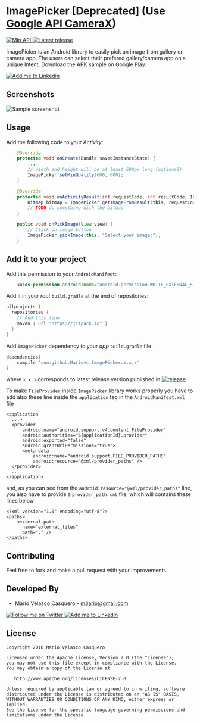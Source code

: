 ImagePicker [Deprecated] (Use <a href="https://developer.android.com/training/camerax">Google API CameraX</a>)
===========

<a href="https://android-arsenal.com/api?level=14">
  <img alt="Min API" src="https://img.shields.io/badge/API-14%2B-orange.svg?style=flat" />
</a>
<a href="https://github.com/Mariovc/ImagePicker/releases/latest">
  <img alt="Latest release" src="https://img.shields.io/github/release/Mariovc/ImagePicker.svg" />
</a>

ImagePicker is an Android library to easily pick an image from gallery or camera app. The users can select their prefered gallery/camera app on a unique Intent. 
Download the APK sample on Google Play:

<a href="https://play.google.com/store/apps/details?id=com.mvc.imagepicker">
  <img alt="Add me to Linkedin" src="./art/GooglePlay.png" />
</a>


Screenshots
-----------

![Sample screenshot][2]


Usage
-----

Add the following code to your *Activity*:

```java
    @Override
    protected void onCreate(Bundle savedInstanceState) {
        ...
        // width and height will be at least 600px long (optional).
        ImagePicker.setMinQuality(600, 600);
    }

    @Override
    protected void onActivityResult(int requestCode, int resultCode, Intent data) {
        Bitmap bitmap = ImagePicker.getImageFromResult(this, requestCode, resultCode, data);
        // TODO do something with the bitmap
    }

    public void onPickImage(View view) {
        // Click on image button
        ImagePicker.pickImage(this, "Select your image:");
    }
```


Add it to your project
----------------------

Add this permission to your ``AndroidManifest``:

```xml
    <uses-permission android:name="android.permission.WRITE_EXTERNAL_STORAGE"/>
```

Add it in your *root* ``build.gradle`` at the end of repositories:

```groovy
allprojects {
  repositories {
    // Add this line
    maven { url "https://jitpack.io" }
  }
}
```

Add ``ImagePicker`` dependency to your *app* ``build.gradle`` file:

```groovy
dependencies{
    compile 'com.github.Mariovc:ImagePicker:x.x.x'
}
```

where `x.x.x` corresponds to latest release version published in [ ![release](https://img.shields.io/github/release/Mariovc/ImagePicker.svg) ](https://github.com/Mariovc/ImagePicker/releases/latest)

To make `FileProvider` inside `ImagePicker` library works properly you have to add also these line inside the `application` tag in the `AndroidManifest.xml` file
```
<application
  ...>
  <provider
      android:name="android.support.v4.content.FileProvider"
      android:authorities="${applicationId}.provider"
      android:exported="false"
      android:grantUriPermissions="true">
      <meta-data
          android:name="android.support.FILE_PROVIDER_PATHS"
          android:resource="@xml/provider_paths" />
  </provider>
  ...
</application>
```

and, as you can see from the `android:resource="@xml/provider_paths"` line, you also have to provide a `provider_path.xml` file, which will contains these lines below
```
<?xml version="1.0" encoding="utf-8"?>
<paths>
    <external-path
      name="external_files"
      path="." />
</paths>
```

Contributing
--------------------------

Feel free to fork and make a pull request with your improvements.


Developed By
------------

* Mario Velasco Casquero - <m3ario@gmail.com>

<a href="https://twitter.com/MVelascoC">
  <img alt="Follow me on Twitter" src="./art/twitter.png" />
</a>
<a href="https://es.linkedin.com/in/mariovc">
  <img alt="Add me to Linkedin" src="./art/linkedin.png" />
</a>

License
-------

    Copyright 2016 Mario Velasco Casquero

    Licensed under the Apache License, Version 2.0 (the "License");
    you may not use this file except in compliance with the License.
    You may obtain a copy of the License at

       http://www.apache.org/licenses/LICENSE-2.0

    Unless required by applicable law or agreed to in writing, software
    distributed under the License is distributed on an "AS IS" BASIS,
    WITHOUT WARRANTIES OR CONDITIONS OF ANY KIND, either express or implied.
    See the License for the specific language governing permissions and
    limitations under the License.

[1]: ./art/GooglePlay.png
[2]: ./art/ImagePickerSample.gif
